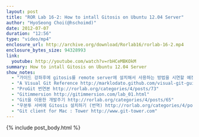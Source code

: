 ```yaml
---
layout: post
title: "ROR Lab 16-2: How to intall Gitosis on Ubuntu 12.04 Server"
author: "HyoSeong Choi(@hschoimd)"
date: 2012-07-07
duration: "12:56"
type: "video/mp4"
enclosure_url: http://archive.org/download/Rorlab16/rorlab-16-2.mp4
enclosure_bytes_size: 94328993
link:
  youtube: http://youtube.com/watch?v=rbHCeMBKOkM
summary: How to intall Gitosis on Ubuntu 12.04 Server
show_notes:
  - "가이드 강좌후에 gitosis를 remote server에 설치해서 사용하는 방법을 시연할 예정입니다. (아래의 내용을 미리 공부해 오시면 도움이 될 것 같습니다.)"
  - "A Visual Git Reference http://marklodato.github.com/visual-git-guide/index-ko.html"
  - "ProGit 번연본 http://rorlab.org/categories/4/posts/73"
  - "Gitimmersion http://gitimmersion.com/lab_01.html"
  - "Git을 이용한 개발주기 http://rorlab.org/categories/4/posts/65"
  - "우분투 서버에 Gitosis 설치하기 (번역) http://rorlab.org/categories/4/posts/75"
  - "Git client for Mac : Tower http://www.git-tower.com"
---
```


{% include post_body.html %}
